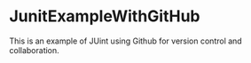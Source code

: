 # JunitExampleWithGitHub
This is an example of JUint using Github for version control and collaboration.
